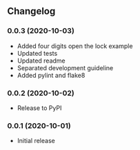 ## Changelog

### 0.0.3 (2020-10-03)
- Added four digits open the lock example
- Updated tests
- Updated readme
- Separated development guideline
- Added pylint and flake8

### 0.0.2 (2020-10-02)
- Release to PyPI

### 0.0.1 (2020-10-01)
- Initial release